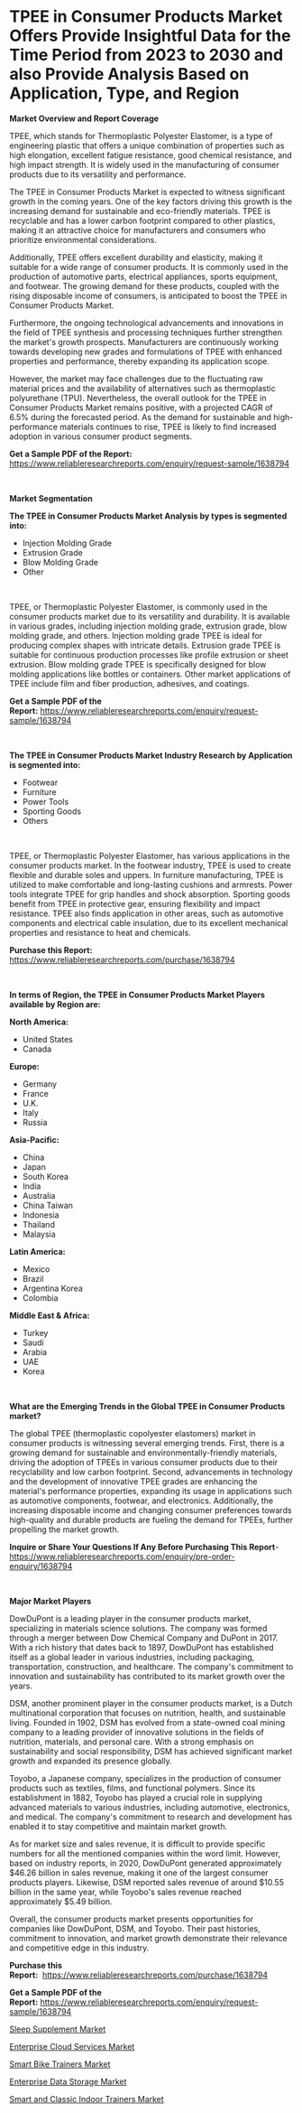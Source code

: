 <p><h1>TPEE in Consumer Products Market Offers Provide Insightful Data for the Time Period from 2023 to 2030 and also Provide Analysis Based on Application, Type, and Region</h1></p><p><strong>Market Overview and Report Coverage</strong></p>
<p><p>TPEE, which stands for Thermoplastic Polyester Elastomer, is a type of engineering plastic that offers a unique combination of properties such as high elongation, excellent fatigue resistance, good chemical resistance, and high impact strength. It is widely used in the manufacturing of consumer products due to its versatility and performance.</p><p>The TPEE in Consumer Products Market is expected to witness significant growth in the coming years. One of the key factors driving this growth is the increasing demand for sustainable and eco-friendly materials. TPEE is recyclable and has a lower carbon footprint compared to other plastics, making it an attractive choice for manufacturers and consumers who prioritize environmental considerations.</p><p>Additionally, TPEE offers excellent durability and elasticity, making it suitable for a wide range of consumer products. It is commonly used in the production of automotive parts, electrical appliances, sports equipment, and footwear. The growing demand for these products, coupled with the rising disposable income of consumers, is anticipated to boost the TPEE in Consumer Products Market.</p><p>Furthermore, the ongoing technological advancements and innovations in the field of TPEE synthesis and processing techniques further strengthen the market's growth prospects. Manufacturers are continuously working towards developing new grades and formulations of TPEE with enhanced properties and performance, thereby expanding its application scope.</p><p>However, the market may face challenges due to the fluctuating raw material prices and the availability of alternatives such as thermoplastic polyurethane (TPU). Nevertheless, the overall outlook for the TPEE in Consumer Products Market remains positive, with a projected CAGR of 6.5% during the forecasted period. As the demand for sustainable and high-performance materials continues to rise, TPEE is likely to find increased adoption in various consumer product segments.</p></p>
<p><strong>Get a Sample PDF of the Report:</strong> <a href="https://www.reliableresearchreports.com/enquiry/request-sample/1638794">https://www.reliableresearchreports.com/enquiry/request-sample/1638794</a></p>
<p>&nbsp;</p>
<p><strong>Market Segmentation</strong></p>
<p><strong>The TPEE in Consumer Products Market Analysis by types is segmented into:</strong></p>
<p><ul><li>Injection Molding Grade</li><li>Extrusion Grade</li><li>Blow Molding Grade</li><li>Other</li></ul></p>
<p>&nbsp;</p>
<p><p>TPEE, or Thermoplastic Polyester Elastomer, is commonly used in the consumer products market due to its versatility and durability. It is available in various grades, including injection molding grade, extrusion grade, blow molding grade, and others. Injection molding grade TPEE is ideal for producing complex shapes with intricate details. Extrusion grade TPEE is suitable for continuous production processes like profile extrusion or sheet extrusion. Blow molding grade TPEE is specifically designed for blow molding applications like bottles or containers. Other market applications of TPEE include film and fiber production, adhesives, and coatings.</p></p>
<p><strong>Get a Sample PDF of the Report:</strong>&nbsp;<a href="https://www.reliableresearchreports.com/enquiry/request-sample/1638794">https://www.reliableresearchreports.com/enquiry/request-sample/1638794</a></p>
<p>&nbsp;</p>
<p><strong>The TPEE in Consumer Products Market Industry Research by Application is segmented into:</strong></p>
<p><ul><li>Footwear</li><li>Furniture</li><li>Power Tools</li><li>Sporting Goods</li><li>Others</li></ul></p>
<p>&nbsp;</p>
<p><p>TPEE, or Thermoplastic Polyester Elastomer, has various applications in the consumer products market. In the footwear industry, TPEE is used to create flexible and durable soles and uppers. In furniture manufacturing, TPEE is utilized to make comfortable and long-lasting cushions and armrests. Power tools integrate TPEE for grip handles and shock absorption. Sporting goods benefit from TPEE in protective gear, ensuring flexibility and impact resistance. TPEE also finds application in other areas, such as automotive components and electrical cable insulation, due to its excellent mechanical properties and resistance to heat and chemicals.</p></p>
<p><strong>Purchase this Report:</strong>&nbsp; <a href="https://www.reliableresearchreports.com/purchase/1638794">https://www.reliableresearchreports.com/purchase/1638794</a></p>
<p>&nbsp;</p>
<p><strong>In terms of Region, the TPEE in Consumer Products Market Players available by Region are:</strong></p>
<p>
    <p> <strong> North America: </strong>
        <ul>
            <li>United States</li>
            <li>Canada</li>
        </ul>
        </p> 
    <p> <strong> Europe: </strong>
        <ul>
            <li>Germany</li>
            <li>France</li>
            <li>U.K.</li>
            <li>Italy</li>
            <li>Russia</li>
        </ul>
        </p> 
    <p> <strong> Asia-Pacific: </strong>
        <ul>
            <li>China</li>
            <li>Japan</li>
            <li>South Korea</li>
            <li>India</li>
            <li>Australia</li>
            <li>China Taiwan</li>
            <li>Indonesia</li>
            <li>Thailand</li>
            <li>Malaysia</li>
        </ul>
        </p> 
    <p> <strong> Latin America: </strong>
        <ul>
            <li>Mexico</li>
            <li>Brazil</li>
            <li>Argentina Korea</li>
            <li>Colombia</li>
        </ul>
        </p> 
    <p> <strong> Middle East & Africa: </strong>
        <ul>
            <li>Turkey</li>
            <li>Saudi</li>
            <li>Arabia</li>
            <li>UAE</li>
            <li>Korea</li>
        </ul>
    </p>
    </p>
<p>&nbsp;</p>
<p><strong>What are the Emerging Trends in the Global TPEE in Consumer Products market?</strong></p>
<p><p>The global TPEE (thermoplastic copolyester elastomers) market in consumer products is witnessing several emerging trends. First, there is a growing demand for sustainable and environmentally-friendly materials, driving the adoption of TPEEs in various consumer products due to their recyclability and low carbon footprint. Second, advancements in technology and the development of innovative TPEE grades are enhancing the material's performance properties, expanding its usage in applications such as automotive components, footwear, and electronics. Additionally, the increasing disposable income and changing consumer preferences towards high-quality and durable products are fueling the demand for TPEEs, further propelling the market growth.</p></p>
<p><strong>Inquire or Share Your Questions If Any Before Purchasing This Report</strong>- <a href="https://www.reliableresearchreports.com/enquiry/pre-order-enquiry/1638794">https://www.reliableresearchreports.com/enquiry/pre-order-enquiry/1638794</a></p>
<p>&nbsp;</p>
<p><strong>Major Market Players</strong></p>
<p><p>DowDuPont is a leading player in the consumer products market, specializing in materials science solutions. The company was formed through a merger between Dow Chemical Company and DuPont in 2017. With a rich history that dates back to 1897, DowDuPont has established itself as a global leader in various industries, including packaging, transportation, construction, and healthcare. The company's commitment to innovation and sustainability has contributed to its market growth over the years.</p><p>DSM, another prominent player in the consumer products market, is a Dutch multinational corporation that focuses on nutrition, health, and sustainable living. Founded in 1902, DSM has evolved from a state-owned coal mining company to a leading provider of innovative solutions in the fields of nutrition, materials, and personal care. With a strong emphasis on sustainability and social responsibility, DSM has achieved significant market growth and expanded its presence globally.</p><p>Toyobo, a Japanese company, specializes in the production of consumer products such as textiles, films, and functional polymers. Since its establishment in 1882, Toyobo has played a crucial role in supplying advanced materials to various industries, including automotive, electronics, and medical. The company's commitment to research and development has enabled it to stay competitive and maintain market growth.</p><p>As for market size and sales revenue, it is difficult to provide specific numbers for all the mentioned companies within the word limit. However, based on industry reports, in 2020, DowDuPont generated approximately $46.26 billion in sales revenue, making it one of the largest consumer products players. Likewise, DSM reported sales revenue of around $10.55 billion in the same year, while Toyobo's sales revenue reached approximately $5.49 billion.</p><p>Overall, the consumer products market presents opportunities for companies like DowDuPont, DSM, and Toyobo. Their past histories, commitment to innovation, and market growth demonstrate their relevance and competitive edge in this industry.</p></p>
<p><strong>Purchase this Report:</strong>&nbsp;&nbsp;<a href="https://www.reliableresearchreports.com/purchase/1638794">https://www.reliableresearchreports.com/purchase/1638794</a></p>
<p></p>
<p><strong>Get a Sample PDF of the Report:</strong>&nbsp;<a href="https://www.reliableresearchreports.com/enquiry/request-sample/1638794">https://www.reliableresearchreports.com/enquiry/request-sample/1638794</a></p>
<p><p><a href="https://www.linkedin.com/pulse/sleep-supplement-market-challenges-opportunities-growth/">Sleep Supplement Market</a></p><p><a href="https://medium.com/@omamuller06/enterprise-cloud-services-market-size-growth-forecast-2023-2030-288c12c88eb2">Enterprise Cloud Services Market</a></p><p><a href="https://www.linkedin.com/pulse/smart-bike-trainers-market-research-report/">Smart Bike Trainers Market</a></p><p><a href="https://medium.com/@geneeffertz/enterprise-data-storage-market-size-growth-forecast-2023-2030-e1491c04aa7a">Enterprise Data Storage Market</a></p><p><a href="https://www.linkedin.com/pulse/smart-classic-indoor-trainers-market-research-report/">Smart and Classic Indoor Trainers Market</a></p></p>
